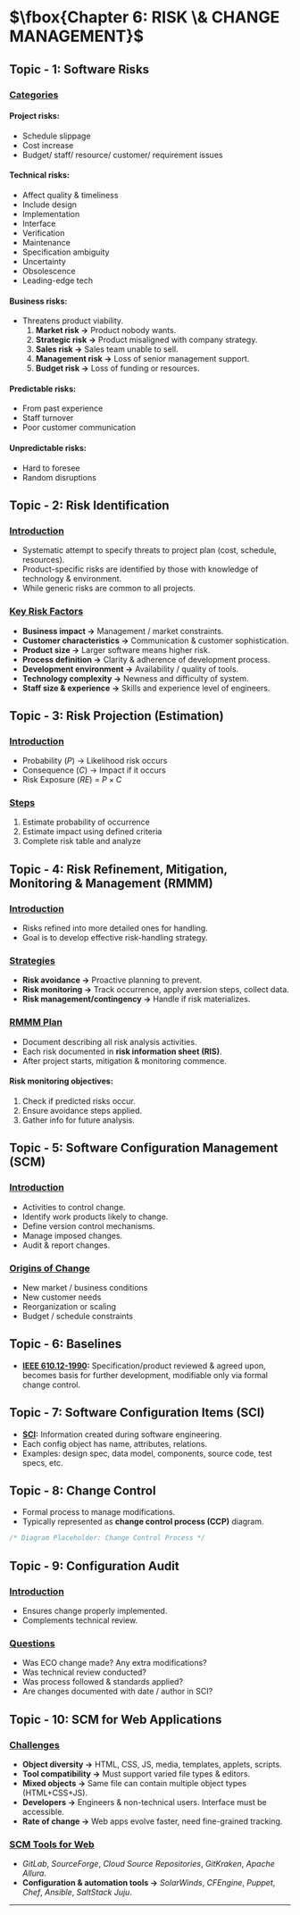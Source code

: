 # $\fbox{Chapter 6: RISK \& CHANGE MANAGEMENT}$





## **Topic - 1: Software Risks**

### <u>Categories</u>  

#### Project risks:

- Schedule slippage
- Cost increase
- Budget/ staff/ resource/ customer/ requirement issues

#### Technical risks:

- Affect quality & timeliness
- Include design
- Implementation
- Interface
- Verification
- Maintenance
- Specification ambiguity
- Uncertainty
- Obsolescence
- Leading-edge tech

#### Business risks:

- Threatens product viability.
  1. **Market risk $\rightarrow$** Product nobody wants.
  2. **Strategic risk $\rightarrow$** Product misaligned with company strategy.
  3. **Sales risk $\rightarrow$** Sales team unable to sell.
  4. **Management risk $\rightarrow$** Loss of senior management support.
  5. **Budget risk $\rightarrow$** Loss of funding or resources.

#### Predictable risks:

- From past experience
- Staff turnover
- Poor customer communication

#### Unpredictable risks:

- Hard to foresee
- Random disruptions



## **Topic - 2: Risk Identification**

### <u>Introduction</u>

- Systematic attempt to specify threats to project plan (cost, schedule, resources).
- Product-specific risks are identified by those with knowledge of technology & environment.
- While generic risks are common to all projects.


### <u>Key Risk Factors</u>  

- **Business impact $\rightarrow$** Management / market constraints.
- **Customer characteristics $\rightarrow$** Communication & customer sophistication.
- **Product size $\rightarrow$** Larger software means higher risk.
- **Process definition $\rightarrow$** Clarity & adherence of development process.
- **Development environment $\rightarrow$** Availability / quality of tools.
- **Technology complexity $\rightarrow$** Newness and difficulty of system.
- **Staff size & experience $\rightarrow$** Skills and experience level of engineers.



## **Topic - 3: Risk Projection (Estimation)**  

### <u>Introduction</u>

- Probability ($P$) → Likelihood risk occurs
- Consequence ($C$) → Impact if it occurs
- Risk Exposure ($RE$) = $P \times C$


### <u>Steps</u>  

1. Estimate probability of occurrence  
2. Estimate impact using defined criteria  
3. Complete risk table and analyze  



## **Topic - 4: Risk Refinement, Mitigation, Monitoring & Management (RMMM)**  

### <u>Introduction</u>

- Risks refined into more detailed ones for handling.
- Goal is to develop effective risk-handling strategy.


### <u>Strategies</u>  

- **Risk avoidance $\rightarrow$** Proactive planning to prevent.
- **Risk monitoring $\rightarrow$** Track occurrence, apply aversion steps, collect data.
- **Risk management/contingency $\rightarrow$** Handle if risk materializes.


### <u>RMMM Plan</u>  

- Document describing all risk analysis activities.
- Each risk documented in **risk information sheet (RIS)**.
- After project starts, mitigation & monitoring commence.

#### Risk monitoring objectives:

  1. Check if predicted risks occur.
  2. Ensure avoidance steps applied.
  3. Gather info for future analysis.



## **Topic - 5: Software Configuration Management (SCM)**

### <u>Introduction</u>

- Activities to control change.
- Identify work products likely to change.
- Define version control mechanisms.
- Manage imposed changes.
- Audit & report changes.


### <u>Origins of Change</u>  

- New market / business conditions
- New customer needs
- Reorganization or scaling
- Budget / schedule constraints



## **Topic - 6: Baselines**

- **<u>IEEE 610.12-1990</u>:** Specification/product reviewed & agreed upon, becomes basis for further development, modifiable only via formal change control.



## **Topic - 7: Software Configuration Items (SCI)**

- **<u>SCI</u>:** Information created during software engineering.
- Each config object has name, attributes, relations.
- Examples: design spec, data model, components, source code, test specs, etc.



## **Topic - 8: Change Control**

- Formal process to manage modifications.
- Typically represented as **change control process (CCP)** diagram.

```css
/* Diagram Placeholder: Change Control Process */
```



## **Topic - 9: Configuration Audit**  

### <u>Introduction</u>

- Ensures change properly implemented.
- Complements technical review.


### <u>Questions</u>  

- Was ECO change made? Any extra modifications?
- Was technical review conducted?
- Was process followed & standards applied?
- Are changes documented with date / author in SCI?



## **Topic - 10: SCM for Web Applications**

### <u>Challenges</u>  

- **Object diversity $\rightarrow$** HTML, CSS, JS, media, templates, applets, scripts.
- **Tool compatibility $\rightarrow$** Must support varied file types & editors.
- **Mixed objects $\rightarrow$** Same file can contain multiple object types (HTML+CSS+JS).
- **Developers $\rightarrow$** Engineers & non-technical users. Interface must be accessible.
- **Rate of change $\rightarrow$** Web apps evolve faster, need fine-grained tracking.


### <u>SCM Tools for Web</u>  

- *GitLab*, *SourceForge*, *Cloud Source Repositories*, *GitKraken*, *Apache Allura*.
- **Configuration & automation tools $\rightarrow$** *SolarWinds*, *CFEngine*, *Puppet*, *Chef*, *Ansible*, *SaltStack Juju*.

---
